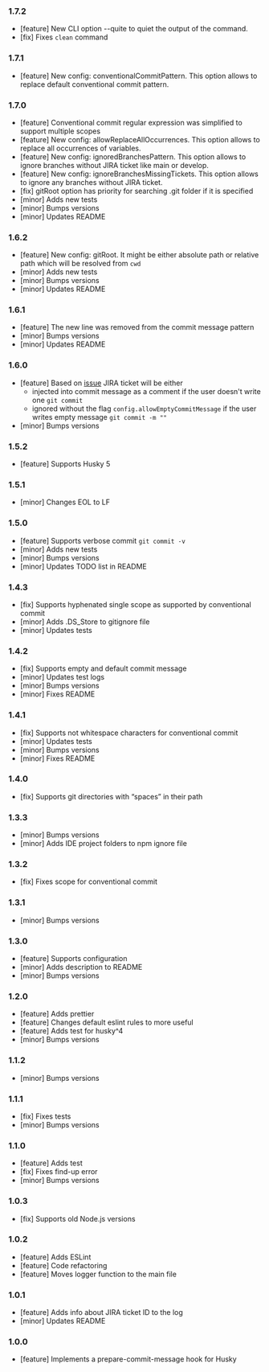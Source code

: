 ### 1.7.2
- [feature] New CLI option --quite to quiet the output of the command.
- [fix] Fixes `clean` command 

### 1.7.1
- [feature] New config: conventionalCommitPattern. This option allows to replace default conventional commit pattern.

### 1.7.0

- [feature] Conventional commit regular expression was simplified to support multiple scopes
- [feature] New config: allowReplaceAllOccurrences. This option allows to replace all occurrences of variables.
- [feature] New config: ignoredBranchesPattern. This option allows to ignore branches without JIRA ticket like main or develop.
- [feature] New config: ignoreBranchesMissingTickets. This option allows to ignore any branches without JIRA ticket.
- [fix] gitRoot option has priority for searching .git folder if it is specified
- [minor] Adds new tests
- [minor] Bumps versions
- [minor] Updates README

### 1.6.2

- [feature] New config: gitRoot. It might be either absolute path or relative path which will be resolved from `cwd`
- [minor] Adds new tests
- [minor] Bumps versions
- [minor] Updates README

### 1.6.1

- [feature] The new line was removed from the commit message pattern
- [minor] Bumps versions
- [minor] Updates README

### 1.6.0

- [feature] Based on [issue](https://github.com/bk201-/jira-prepare-commit-msg/issues/319) JIRA ticket will be either
  - injected into commit message as a comment if the user doesn't write one `git commit`
  - ignored without the flag `config.allowEmptyCommitMessage` if the user writes empty message `git commit -m ""`
- [minor] Bumps versions

### 1.5.2

- [feature] Supports Husky 5

### 1.5.1

- [minor] Changes EOL to LF

### 1.5.0

- [feature] Supports verbose commit `git commit -v`
- [minor] Adds new tests
- [minor] Bumps versions
- [minor] Updates TODO list in README

### 1.4.3

- [fix] Supports hyphenated single scope as supported by conventional commit
- [minor] Adds .DS_Store to gitignore file
- [minor] Updates tests

### 1.4.2

- [fix] Supports empty and default commit message
- [minor] Updates test logs
- [minor] Bumps versions
- [minor] Fixes README

### 1.4.1

- [fix] Supports not whitespace characters for conventional commit
- [minor] Updates tests
- [minor] Bumps versions
- [minor] Fixes README

### 1.4.0

- [fix] Supports git directories with “spaces” in their path

### 1.3.3

- [minor] Bumps versions
- [minor] Adds IDE project folders to npm ignore file

### 1.3.2

- [fix] Fixes scope for conventional commit

### 1.3.1

- [minor] Bumps versions

### 1.3.0

- [feature] Supports configuration
- [minor] Adds description to README
- [minor] Bumps versions

### 1.2.0

- [feature] Adds prettier
- [feature] Changes default eslint rules to more useful
- [feature] Adds test for husky^4
- [minor] Bumps versions

### 1.1.2

- [minor] Bumps versions

### 1.1.1

- [fix] Fixes tests
- [minor] Bumps versions

### 1.1.0

- [feature] Adds test
- [fix] Fixes find-up error
- [minor] Bumps versions

### 1.0.3

- [fix] Supports old Node.js versions

### 1.0.2

- [feature] Adds ESLint
- [feature] Code refactoring
- [feature] Moves logger function to the main file

### 1.0.1

- [feature] Adds info about JIRA ticket ID to the log
- [minor] Updates README

### 1.0.0

- [feature] Implements a prepare-commit-message hook for Husky
